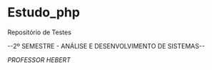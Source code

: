 # Estudo_php
 Repositório de Testes

--2º SEMESTRE - ANÁLISE E DESENVOLVIMENTO DE SISTEMAS--

*PROFESSOR HEBERT*
